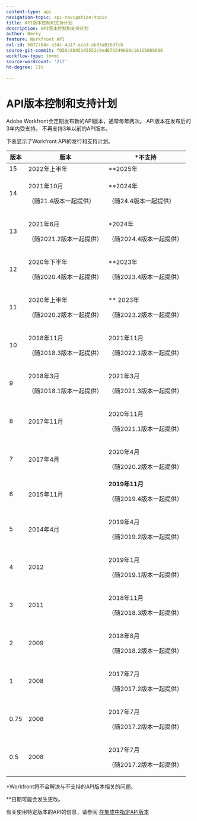 ```yaml
---
content-type: api
navigation-topic: api-navigation-topic
title: API版本控制和支持计划
description: API版本控制和支持计划
author: Becky
feature: Workfront API
exl-id: b072704c-a34c-4a17-aca3-ab93a016dfc8
source-git-commit: f050c8b95145552c9ed67b549608c16115000606
workflow-type: tm+mt
source-wordcount: '217'
ht-degree: 11%

---
```


# API版本控制和支持计划



Adobe Workfront会定期发布新的API版本，通常每年两次。 API版本在发布后的3年内受支持。 不再支持3年以前的API版本。

下表显示了Workfront API的发行和支持计划。

<table style="table-layout:auto"> 
 <col> 
 <col> 
 <col> 
 <thead> 
  <tr> 
   <th><strong>版本</strong> </th> 
   <th><strong>版本</strong> </th> 
   <th><strong>*不支持</strong> </th> 
  </tr> 
 </thead> 
 <tbody> 
  <tr> 
   <td>15</td> 
   <td>2022年上半年</td> 
   <td>**2025年</td> 
  </tr> 
  <tr> 
   <td>14</td> 
   <td> <p>2021年10月</p> <p>（随21.4版本一起提供）</p> </td> 
   <td> <p>**2024年</p> <p>（随24.4版本一起提供）</p> </td> 
  </tr> 
  <tr> 
   <td>13</td> 
   <td> <p>2021年6月</p> <p>（随2021.2版本一起提供）</p> </td> 
   <td> <p>*2024年</p> <p>（随2024.4版本一起提供）</p> </td> 
  </tr> 
  <tr> 
   <td>12</td> 
   <td> <p>2020年下半年</p> <p>（随2020.4版本一起提供）</p> </td> 
   <td> <p>**2023年</p> <p>（随2023.4版本一起提供）</p> </td> 
  </tr> 
  <tr> 
   <td>11</td> 
   <td> <p>2020年上半年</p> <p>（随2020.2版本一起提供）</p> </td> 
   <td> <p>** 2023年</p> <p>（随2023.2版本一起提供）</p> </td> 
  </tr> 
  <tr> 
   <td>10</td> 
   <td> <p>2018年11月</p> <p>（随2018.3版本一起提供）</p> </td> 
   <td> <p>2021年11月</p> <p>（随2022.1版本一起提供）</p> </td> 
  </tr> 
  <tr> 
   <td>9</td> 
   <td> <p>2018年3月</p> <p>（随2018.1版本一起提供）</p> </td> 
   <td> <p>2021年3月</p> <p>（随2021.3版本一起提供）</p> </td> 
  </tr> 
  <tr> 
   <td>8</td> 
   <td>2017年11月</td> 
   <td> <p>2020年11月</p> <p>（随2021.1版本一起提供）</p> </td> 
  </tr> 
  <tr> 
   <td>7</td> 
   <td>2017年4月</td> 
   <td> <p>2020年4月</p> <p>（随2020.2版本一起提供）</p> </td> 
  </tr> 
  <tr> 
   <td>6</td> 
   <td>2015年11月</td> 
   <td><strong>2019年11月</strong> <p>（随2019.4版本一起提供）</p> </td> 
  </tr> 
  <tr> 
   <td>5</td> 
   <td>2014年4月</td> 
   <td> <p>2019年4月</p> <p>（随2019.2版本一起提供）</p> </td> 
  </tr> 
  <tr> 
   <td>4</td> 
   <td>2012</td> 
   <td> <p>2019年1月</p> <p>（随2019.1版本一起提供）</p> </td> 
  </tr> 
  <tr> 
   <td>3</td> 
   <td>2011</td> 
   <td> <p>2018年11月</p> <p>（随2018.3版本一起提供）</p> </td> 
  </tr> 
  <tr> 
   <td>2</td> 
   <td>2009</td> 
   <td> <p>2018年8月</p> <p>（随2018.2版本一起提供）</p> </td> 
  </tr> 
  <tr> 
   <td>1</td> 
   <td>2008</td> 
   <td> <p>2017年7月</p> <p>（随2017.2版本一起提供）</p> </td> 
  </tr> 
  <tr> 
   <td>0.75</td> 
   <td>2008</td> 
   <td> <p>2017年7月</p> <p>（随2017.2版本一起提供）</p> </td> 
  </tr> 
  <tr> 
   <td>0.5</td> 
   <td>2008</td> 
   <td> <p>2017年7月</p> <p>（随2017.2版本一起提供）</p> </td> 
  </tr> 
 </tbody> 
</table>

&#42;Workfront将不会解决与不支持的API版本相关的问题。

&#42;&#42;日期可能会发生更改。

有关使用特定版本的API的信息，请参阅 [在集成中指定API版本](../../wf-api/api/specify-api-version-integrations.md)
